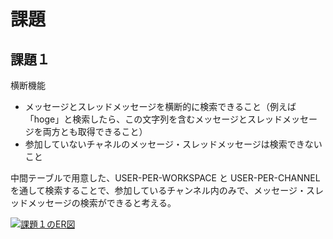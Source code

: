 # 課題

## 課題１

横断機能

- メッセージとスレッドメッセージを横断的に検索できること（例えば「hoge」と検索したら、この文字列を含むメッセージとスレッドメッセージを両方とも取得できること）
- 参加していないチャネルのメッセージ・スレッドメッセージは検索できないこと

中間テーブルで用意した、USER-PER-WORKSPACE と USER-PER-CHANNEL を通して検索することで、参加しているチャンネル内のみで、メッセージ・スレッドメッセージの検索ができると考える。

[![課題１のER図](https://mermaid.ink/img/pako:eNqtVd1q2zAYfRWh6-YFfBcatx3dOhOv7MYQNPtrYhZLQVbYRtqLRWywQWE3Y6x3pawUWtaLQlnYYA8jkr3GbMd_kaN1lF7YfEjnO-d8RxaeYJ8FgC0MvBOSPieRRz36_Gl313XamzY6PGy12ARt7rT39uzHyEI-o4KENPbovmt3i_20bjnJU3Va6AUMGe3HPcEM4Iq1Dm2I30le8Pwfv4Z-Yrtue9s2jlbtj1gstM1nO1273Wk1MMWCCVZJ5XwTjyLkDwgnvgCOxjHwXhggZxd5WMlzJX-p6W3yftTxcAoV8FosUZREoIHmn45T1NGSW4vOoLRlUqqgrxh_GY-IDzX8dYa_VtOZkidZPVs21sWLxO8vnVSUwrCGfqvkmZI3Sh4reVlKGsdc8e7c4T2Pt-opM17TUoVtGLPm3TF6v3fOuddCpHS6olF5LD5BzWMEcUz69XBOlZRq-jOT-tH0-NBnl49R-EjvB1DRdDJ__27-fZZ3hAlckGhUtqW3D4IeWdO4-Pj5z8XvxZdvi6_TPAvtVmqRiAEHEvQayaQncJUyyw8PmVJNZ-sfJ5ClpFmrhWU2tz44jWklPzPXmizxBo6ARyQMkn9JlqSHxQAi8LCVlAEckPFQZOAEOh4FRIAdhIJxbB2QYQwbmIwFc99Qv1xYovLfUr569Bd-IskT)](https://mermaid.live/edit#pako:eNqtVd1q2zAYfRWh6-YFfBcatx3dOhOv7MYQNPtrYhZLQVbYRtqLRWywQWE3Y6x3pawUWtaLQlnYYA8jkr3GbMd_kaN1lF7YfEjnO-d8RxaeYJ8FgC0MvBOSPieRRz36_Gl313XamzY6PGy12ARt7rT39uzHyEI-o4KENPbovmt3i_20bjnJU3Va6AUMGe3HPcEM4Iq1Dm2I30le8Pwfv4Z-Yrtue9s2jlbtj1gstM1nO1273Wk1MMWCCVZJ5XwTjyLkDwgnvgCOxjHwXhggZxd5WMlzJX-p6W3yftTxcAoV8FosUZREoIHmn45T1NGSW4vOoLRlUqqgrxh_GY-IDzX8dYa_VtOZkidZPVs21sWLxO8vnVSUwrCGfqvkmZI3Sh4reVlKGsdc8e7c4T2Pt-opM17TUoVtGLPm3TF6v3fOuddCpHS6olF5LD5BzWMEcUz69XBOlZRq-jOT-tH0-NBnl49R-EjvB1DRdDJ__27-fZZ3hAlckGhUtqW3D4IeWdO4-Pj5z8XvxZdvi6_TPAvtVmqRiAEHEvQayaQncJUyyw8PmVJNZ-sfJ5ClpFmrhWU2tz44jWklPzPXmizxBo6ARyQMkn9JlqSHxQAi8LCVlAEckPFQZOAEOh4FRIAdhIJxbB2QYQwbmIwFc99Qv1xYovLfUr569Bd-IskT)
